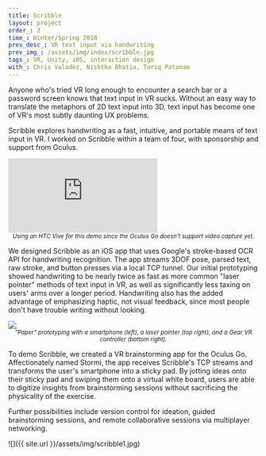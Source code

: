 ```yaml
---
title: Scribble
layout: project
order_: 2
time_: Winter/Spring 2018
prev_desc_: VR text input via handwriting
prev_img_: /assets/img/index/scribble.jpg
tags_: VR, Unity, iOS, interaction design
with_: Chris Valadez, Nishtha Bhatia, Tariq Patanam
---
```


Anyone who's tried VR long enough to encounter a search bar or a password screen knows that text input in VR sucks. Without an easy way to translate the metaphors of 2D text input into 3D, text input has become one of VR's most subtly daunting UX problems.

Scribble explores handwriting as a fast, intuitive, and portable means of text input in VR. I worked on Scribble within a team of four, with sponsorship and support from Oculus.

<p><div class="yt-vid-wrapper"><iframe src="https://www.youtube.com/embed/v7YRMaLWRPg?rel=0&amp;showinfo=0" frameborder="0" allow="encrypted-media" allowfullscreen></iframe></div>
<center><sub><i>Using an HTC Vive for this demo since the Oculus Go doesn't support video capture yet.</i></sub></center></p>

We designed Scribble as an iOS app that uses Google's stroke-based OCR API for handwriting recognition. The app streams 3DOF pose, parsed text, raw stroke, and button presses via a local TCP tunnel. Our initial prototyping showed handwriting to be nearly twice as fast as more common "laser pointer" methods of text input in VR, as well as significantly less taxing on users' arms over a longer period. Handwriting also has the added advantage of emphasizing haptic, not visual feedback, since most people don't have trouble writing without looking.

<p><div class="img-wrapper"><img class="html-image" src="{{ site.url }}/assets/img/prototype-combined.jpg"></div>
<center><sub><i>"Paper" prototyping with a smartphone (left), a laser pointer (top right), and a Gear VR controller (bottom right).</i></sub></center></p>

To demo Scribble, we created a VR brainstorming app for the Oculus Go. Affectionately named Stormi, the app receives Scribble's TCP streams and transforms the user's smartphone into a sticky pad. By jotting ideas onto their sticky pad and swiping them onto a virtual white board, users are able to digitize insights from brainstorming sessions without sacrificing the physicality of the exercise.

Further possibilities include version control for ideation, guided brainstorming sessions, and remote collaborative sessions via multiplayer networking.

![]({{ site.url }}/assets/img/scribble1.jpg)
